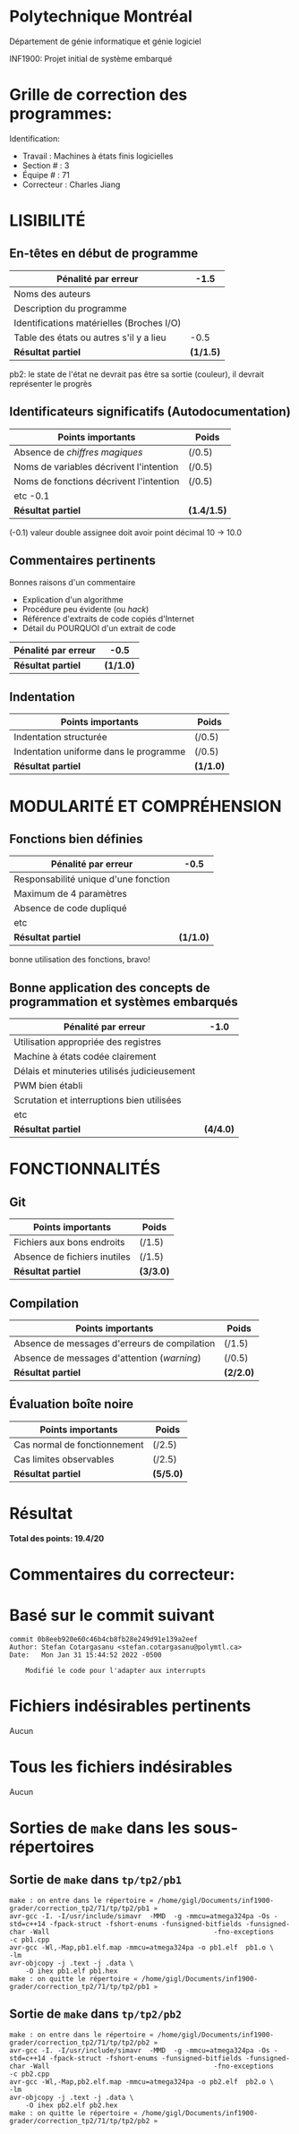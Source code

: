 # Polytechnique Montréal

Département de génie informatique et génie logiciel

INF1900: Projet initial de système embarqué

# Grille de correction des programmes:

Identification:
+ Travail    : Machines à états finis logicielles
+ Section #  : 3
+ Équipe #   : 71
+ Correcteur : Charles Jiang

# LISIBILITÉ
## En-têtes en début de programme   

| Pénalité par erreur                          | -1.5       |
| -------------------------------------------- | ---------- |
| Noms des auteurs                             |            |
| Description du programme                     |            |
| Identifications matérielles (Broches I/O)    |            |
| Table des états ou autres s'il y a lieu      |    -0.5        |
| __Résultat partiel__                         | __(1/1.5)__ |

pb2: le state de l'état ne devrait pas être sa sortie (couleur), il devrait représenter le progrès

## Identificateurs significatifs (Autodocumentation)

| Points importants                            | Poids      |
| -------------------------------------------- | ---------- |
| Absence de *chiffres magiques*               | (/0.5)     |
| Noms de variables décrivent l'intention      | (/0.5)     |
| Noms de fonctions décrivent l'intention      | (/0.5)     |
| etc                                             -0.1
| __Résultat partiel__                         | __(1.4/1.5)__ |

(-0.1) valeur double assignee doit avoir point décimal 10 -> 10.0

## Commentaires pertinents

Bonnes raisons d'un commentaire
 + Explication d'un algorithme 
 + Procédure peu évidente (ou *hack*)
 + Référence d'extraits de code copiés d'Internet
 + Détail du POURQUOI d'un extrait de code

| Pénalité par erreur                          | -0.5       |
| -------------------------------------------- | ---------- |
| __Résultat partiel__                         | __(1/1.0)__ |


## Indentation   

| Points importants                            | Poids      |
| -------------------------------------------- | ---------- |
| Indentation structurée                       | (/0.5)     |
| Indentation uniforme dans le programme       | (/0.5)     |
| __Résultat partiel__                         | __(1/1.0)__ |


# MODULARITÉ ET COMPRÉHENSION
## Fonctions bien définies

| Pénalité par erreur                          | -0.5       |
| -------------------------------------------- | ---------- |
| Responsabilité unique d'une fonction         |            |
| Maximum de 4 paramètres                      |            |
| Absence de code dupliqué                     |            |
| etc                                          |            |
| __Résultat partiel__                         | __(1/1.0)__ |

bonne utilisation des fonctions, bravo!


## Bonne application des concepts de programmation et systèmes embarqués

| Pénalité par erreur                          | -1.0       |
| -------------------------------------------- | ---------- |
| Utilisation appropriée des registres         |            |
| Machine à états codée clairement             |            |
| Délais et minuteries utilisés judicieusement |            |
| PWM bien établi                              |            |
| Scrutation et interruptions bien utilisées   |            |
| etc                                          |            |
| __Résultat partiel__                         | __(4/4.0)__ |

# FONCTIONNALITÉS
## Git

| Points importants                            | Poids      |
| -------------------------------------------- | ---------- |
| Fichiers aux bons endroits                   | (/1.5)     |
| Absence de fichiers inutiles                 | (/1.5)     |
| __Résultat partiel__                         | __(3/3.0)__ |


## Compilation    

| Points importants                            | Poids      |
| -------------------------------------------- | ---------- |
| Absence de messages d'erreurs de compilation | (/1.5)     |
| Absence de messages d'attention (*warning*)  | (/0.5)     |
| __Résultat partiel__                         | __(2/2.0)__ |
   

## Évaluation boîte noire  

| Points importants                            | Poids      |
| -------------------------------------------- | ---------- |
| Cas normal de fonctionnement                 | (/2.5)     |
| Cas limites observables                      | (/2.5)     |
| __Résultat partiel__                         | __(5/5.0)__ |

# Résultat

__Total des points: 19.4/20__

# Commentaires du correcteur:



# Basé sur le commit suivant
```
commit 0b8eeb920e60c46b4cb8fb28e249d91e139a2eef
Author: Stefan Cotargasanu <stefan.cotargasanu@polymtl.ca>
Date:   Mon Jan 31 15:44:52 2022 -0500

    Modifié le code pour l'adapter aux interrupts
```

# Fichiers indésirables pertinents
Aucun

# Tous les fichiers indésirables
Aucun

# Sorties de `make` dans les sous-répertoires

## Sortie de `make` dans `tp/tp2/pb1`
```
make : on entre dans le répertoire « /home/gigl/Documents/inf1900-grader/correction_tp2/71/tp/tp2/pb1 »
avr-gcc -I. -I/usr/include/simavr  -MMD  -g -mmcu=atmega324pa -Os -std=c++14 -fpack-struct -fshort-enums -funsigned-bitfields -funsigned-char -Wall                                         -fno-exceptions      -c pb1.cpp
avr-gcc -Wl,-Map,pb1.elf.map -mmcu=atmega324pa -o pb1.elf  pb1.o \
-lm 
avr-objcopy -j .text -j .data \
	-O ihex pb1.elf pb1.hex
make : on quitte le répertoire « /home/gigl/Documents/inf1900-grader/correction_tp2/71/tp/tp2/pb1 »

```

## Sortie de `make` dans `tp/tp2/pb2`
```
make : on entre dans le répertoire « /home/gigl/Documents/inf1900-grader/correction_tp2/71/tp/tp2/pb2 »
avr-gcc -I. -I/usr/include/simavr  -MMD  -g -mmcu=atmega324pa -Os -std=c++14 -fpack-struct -fshort-enums -funsigned-bitfields -funsigned-char -Wall                                         -fno-exceptions      -c pb2.cpp
avr-gcc -Wl,-Map,pb2.elf.map -mmcu=atmega324pa -o pb2.elf  pb2.o \
-lm 
avr-objcopy -j .text -j .data \
	-O ihex pb2.elf pb2.hex
make : on quitte le répertoire « /home/gigl/Documents/inf1900-grader/correction_tp2/71/tp/tp2/pb2 »

```
